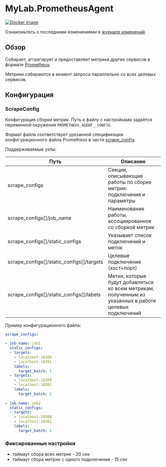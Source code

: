# MyLab.PrometheusAgent
[![Docker image](https://img.shields.io/docker/v/mylabtools/oprometheus-agent?label=Docker%20image)](https://hub.docker.com/r/mylabtools/oprometheus-agent)

Ознакомьтесь с последними изменениями в [журнале изменений](/changelog.md).

## Обзор 

Собирает, аггрегирует и предоставляет метрики других сервисов в формате [Prometheus](https://prometheus.io/docs/concepts/data_model/). 

Метрики собираются в момент запроса параллельно со всех целевых сервисов.

## Конфигурация

### ScrapeConfig

Конфигурация сборки метрик. Путь к файлу с настройками задаётся переменной окружения `PROMETHEUS_AGENT__CONFIG`.

Формат файла соответствует урезанной спецификации конфигурационного файла Prometheus в части [scrape_config](https://prometheus.io/docs/prometheus/latest/configuration/configuration/#scrape_config).

Поддерживаемые узлы:

| Путь                                      | Описание                                                     |
| ----------------------------------------- | ------------------------------------------------------------ |
| scrape_configs                            | Секции, описывающие работы по сборке метрик: подключения и параметры |
| scrape_configs[]/job_name                 | Наименование работы, ассоциированное со сборкой метрик       |
| scrape_configs[]/static_configs           | Указывает список подключений и меток                         |
| scrape_configs[]/static_configs[]/targets | Целевые подключения (хост+порт)                              |
| scrape_configs[]/static_configs[]/labels  | Метки, которые будут добавляться ко всем метрикам, полученным из указанных в работе целевых подключений |

Пример конфигурационного файла:

```yaml
scrape_configs:

- job_name: job1
  static_configs:
  - targets:
    - localhost:10200
    - localhost:10201
    labels:
      target_batch: 1
  - targets:
    - localhost:10200
    - localhost:10201
    labels:
      target_batch: 2
      
- job_name: job2
  static_configs:
  - targets:
    - localhost:10200
    - localhost:10201
    labels:
      target_batch: 1

```

### Фиксированные настройки

* таймаут сбора всех метрик - 20 сек
* таймаут сбора метрик с одного подключения - 15 сек
